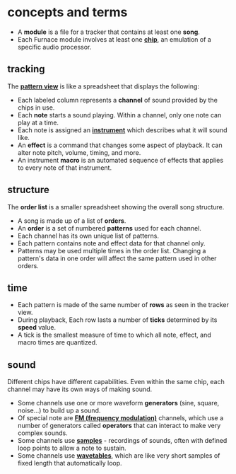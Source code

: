 # concepts and terms

- A **module** is a file for a tracker that contains at least one **song**.
- Each Furnace module involves at least one **[chip](../7-systems/README.md)**, an emulation of a specific audio processor.

## tracking

The **[pattern view](../3-pattern/README.md)** is like a spreadsheet that displays the following:
- Each labeled column represents a **channel** of sound provided by the chips in use.
- Each **note** starts a sound playing. Within a channel, only one note can play at a time.
- Each note is assigned an **[instrument](../4-instrument/README.md)** which describes what it will sound like.
- An **effect** is a command that changes some aspect of playback. It can alter note pitch, volume, timing, and more.
- An instrument **macro** is an automated sequence of effects that applies to every note of that instrument.

## structure

The **order list** is a smaller spreadsheet showing the overall song structure.
- A song is made up of a list of **orders**.
- An **order** is a set of numbered **patterns** used for each channel.
- Each channel has its own unique list of patterns.
- Each pattern contains note and effect data for that channel only.
- Patterns may be used multiple times in the order list. Changing a pattern's data in one order will affect the same pattern used in other orders.

## time

- Each pattern is made of the same number of **rows** as seen in the tracker view.
- During playback, Each row lasts a number of **ticks** determined by its **speed** value.
- A tick is the smallest measure of time to which all note, effect, and macro times are quantized.

## sound

Different chips have different capabilities. Even within the same chip, each channel may have its own ways of making sound.
- Some channels use one or more waveform **generators** (sine, square, noise...) to build up a sound.
- Of special note are **[FM (frequency modulation)](../4-instrument/fm.md)** channels, which use a number of generators called **operators** that can interact to make very complex sounds.
- Some channels use **[samples](../6-sample/README.md)** - recordings of sounds, often with defined loop points to allow a note to sustain.
- Some channels use **[wavetables](../5-wave/README.md)**, which are like very short samples of fixed length that automatically loop.